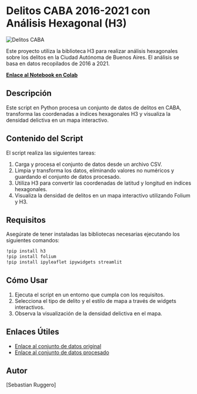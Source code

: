 # Delitos CABA 2016-2021 con Análisis Hexagonal (H3)

![Delitos CABA](/img/delitosH3.png)

Este proyecto utiliza la biblioteca H3 para realizar análisis hexagonales sobre los delitos en la Ciudad Autónoma de Buenos Aires. El análisis se basa en datos recopilados de 2016 a 2021.

**[Enlace al Notebook en Colab](https://colab.research.google.com/github/sebasruggero/delitosCabaH3/blob/main/Delitos_Caba_2016_2021_H3.ipynb)**

## Descripción

Este script en Python procesa un conjunto de datos de delitos en CABA, transforma las coordenadas a índices hexagonales H3 y visualiza la densidad delictiva en un mapa interactivo.

## Contenido del Script

El script realiza las siguientes tareas:

1. Carga y procesa el conjunto de datos desde un archivo CSV.
2. Limpia y transforma los datos, eliminando valores no numéricos y guardando el conjunto de datos procesado.
3. Utiliza H3 para convertir las coordenadas de latitud y longitud en índices hexagonales.
4. Visualiza la densidad de delitos en un mapa interactivo utilizando Folium y H3.

## Requisitos

Asegúrate de tener instaladas las bibliotecas necesarias ejecutando los siguientes comandos:

```bash
!pip install h3
!pip install folium
!pip install ipyleaflet ipywidgets streamlit
```

## Cómo Usar

1. Ejecuta el script en un entorno que cumpla con los requisitos.
2. Selecciona el tipo de delito y el estilo de mapa a través de widgets interactivos.
3. Observa la visualización de la densidad delictiva en el mapa.

## Enlaces Útiles

- [Enlace al conjunto de datos original](https://drive.google.com/file/d/1YUMD_j2rUItGeg4vVrZPZ8hdZ87K5UfI/view?usp=sharing)
- [Enlace al conjunto de datos procesado](https://drive.google.com/file/d/1nxIwbjSOsaOrQN1BIDwUu9ZmToT1Hx0w/view?usp=sharing)

## Autor

[Sebastian Ruggero]

